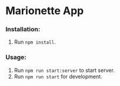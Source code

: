 # Marionette App

### Installation:
1. Run `npm install`.

### Usage:
1. Run `npm run start:server` to start server.
2. Run `npm run start` for development.
